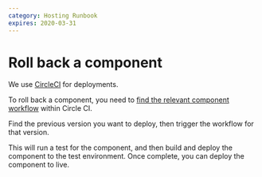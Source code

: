 ```yaml
---
category: Hosting Runbook
expires: 2020-03-31
---
```


# Roll back a component

We use [CircleCI](https://circleci.com/workflow-run/5949728f-0971-4b31-a45e-335671daedfd) for deployments.

To roll back a component, you need to [find the relevant component workflow](https://circleci.com/workflow-run/5949728f-0971-4b31-a45e-335671daedfd) within Circle CI.

Find the previous version you want to deploy, then trigger the workflow for that version.

This will run a test for the component, and then build and deploy the component to the test environment. Once complete, you can deploy the component to live.